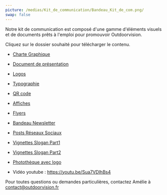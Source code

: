 ```yaml
---
picture: /medias/Kit_de_communication/Bandeau_Kit_de_com.png/
swap: false
---
```


<p>Notre kit de communication est composé d'une gamme d'éléments visuels et de documents prêts à l'emploi pour promouvoir Outdoorvision.</p>

<p>Cliquez sur le dossier souhaité pour télécharger le contenu.</p>


- [Charte Graphique](/medias/Kit_de_communication/Charte_graphique_Outdoorvision.pdf)


- [Document de présentation](/medias/Kit_de_communication/12_DOCUMENT_DE_PRESENTATION.zip)
  
<p></p>

- [Logos](/medias/Kit_de_communication/02_LOGOS_OUTDOORVISION.zip)

<p></p>

- [Typographie](/medias/Kit_de_communication/03_TYPOGRAPHIE_OUTDOORVISION.zip)

<p></p>

- [QR code](/medias/Kit_de_communication/09_QR_CODE_OUTDOORVISION.zip)

<p></p>

- [Affiches](/medias/Kit_de_communication/04_AFFICHES_OUTDOORVISION.zip)

<p></p>

- [Flyers](/medias/Kit_de_communication/05_FLYERS_OUTDOORVISION.zip)

<p></p>

- [Bandeau Newsletter](/medias/Kit_de_communication/06_BANDEAU_NEWSLETTER_OUTDOORVISION.zip)

<p></p>

- [Posts Réseaux Sociaux](/medias/Kit_de_communication/07_POSTS_RESEAUX_SOCIAUX_OUTDOORVISION.zip)

<p></p>

- [Vignettes Slogan Part1](/medias/Kit_de_communication/08_VIGNETTES_SLOGANS_OUTDOORVISION.zip)

  <p></p>
  
- [Vignettes Slogan Part2](/medias/Kit_de_communication/08_VIGNETTES_SLOGANS_OUTDOORVISION2.zip)

<p></p>

- [Photothèque avec logo](/medias/Kit_de_communication/11_PHOTOTHEQUE_AVEC_LOGO_OUTDOORVISION.zip)
  
<p></p>

- Vidéo youtube : https://youtu.be/Sua7VDlhBs4


Pour toutes questions ou demandes particulières, contactez Amélie à contact@outdoorvision.fr




